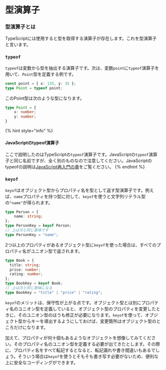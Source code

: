 # 型演算子

### 型演算子とは

TypeScriptには使用すると型を取得する演算子が存在します。これを型演算子と言います。

### `typeof`

`typeof`は変数から型を抽出する演算子です。次は、変数`point`に`typeof`演算子を用いて、`Point`型を定義する例です。

```typescript
const point = { x: 135, y: 35 };
type Point = typeof point;
```

このPoint型は次のような型になります。

```typescript
type Point = {
    x: number;
    y: number;
}
```

{% hint style="info" %}
#### JavaScriptのtypeof演算子

ここで説明したのはTypeScriptの`typeof`演算子です。JavaScriptの`typeof`演算子と同じ名前ですが、全く別のものなので注意してください。JavaScriptのtypeofの説明は[JavaScript再入門の章](../revisiting-javascript/javascript-types.md#typeof-operator)をご覧ください。
{% endhint %}

### `keyof`

`keyof`はオブジェクト型からプロパティ名を型として返す型演算子です。例えば、`name`プロパティを持つ型に対して、`keyof`を使うと文字列リテラル型の`"name"`が得られます。

```typescript
type Person = {
	name: string;
};
type PersonKey = keyof Person;
// 上は次と同じ意味です
type PersonKey = "name";
```

2つ以上のプロパティがあるオブジェクト型に`keyof`を使った場合は、すべてのプロパティ名がユニオン型で返されます。

```typescript
type Book = {
  title: string;
  price: number;
  rating: number;
};
type BookKey = keyof Book;
// 上は次と同じ意味になる
type BookKey = "title" | "price" | "rating";
```

`keyof`のメリットは、保守性が上がる点です。オブジェクト型とは別にプロパティ名のユニオン型を定義していると、オブジェクト型のプロパティを変更したときに、そのユニオン型のほうも修正が必要になります。`keyof`を使って、オブジェクト型からキーを導出するようにしておけば、変更箇所はオブジェクト型のところだけになります。

加えて、プロパティが何十個もあるようなオブジェクトを想像してみてください。そのプロパティ名のユニオン型を定義する必要が出てきたとします。その際に、プロパティ名をすべて転記するとなると、転記漏れや書き間違いもあるでしょう。そういう場合は`keyof`を使うとそもそも書き写す必要がないため、便利な上に安全なコーディングができます。

